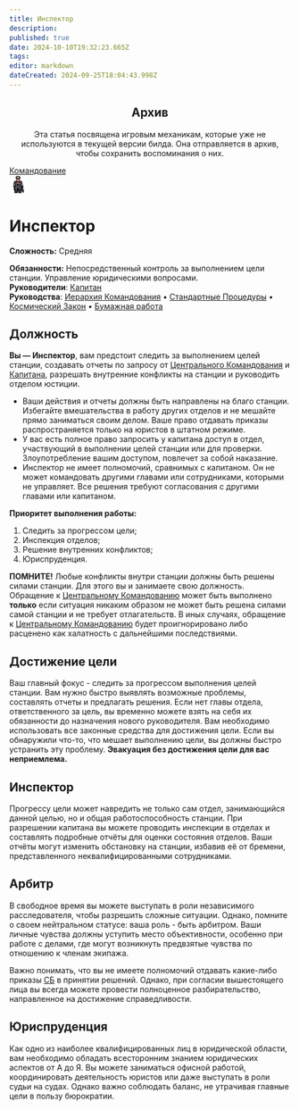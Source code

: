 ```yaml
---
title: Инспектор
description: 
published: true
date: 2024-10-10T19:32:23.665Z
tags: 
editor: markdown
dateCreated: 2024-09-25T18:04:43.998Z
---
```


<center>
<div class="warning-banner">
  <h2> Архив </h2>
  <p>Эта статья посвящена игровым механикам, которые уже не используются в текущей версии билда. Она отправляется в архив, чтобы сохранить воспоминания о них.</p><p>
</div>
</center>

<div style="display: flex; justify-content: center;">
<div class="roles-passport comm">
  <div class="title comm"><a href="/roles/command">Командование</a></div>
  <div>
    <div><div><img src="/roles/inspector.png"></div></div>
  <div><div>
    <h1>Инспектор</h1>
    <p><strong>Сложность:</strong> Средняя</p>
    <strong>Обязанности:</strong> Непосредственный контроль за выполнением цели станции. Управление юридическими вопросами.<br>
    <b>Руководители</b>: <a href="/roles/captain" title="Капитан">Капитан</a><br>
    <b>Руководства</b>: <a href="/guides/hierarchyofcommand" title="Иерархия Командования">Иерархия Командования</a> • <a href="/standardoperatingprocedures">Стандартные Процедуры</a> • <a href="/spacelaw">Космический Закон</a> • <a href="/guides/bureaucracy">Бумажная работа</a>
  </div></div>
  </div>
</div>
</div>

<h2> Должность </h2>

**Вы — Инспектор**, вам предстоит следить за выполнением целей станции, создавать отчеты по запросу от [Центрального Командования](/roles/centralcommand) и [Капитана](/roles/captain), разрешать внутренние конфликты на станции и руководить отделом юстиции.

-   Ваши действия и отчеты должны быть направлены на благо станции. Избегайте вмешательства в работу других отделов и не мешайте прямо заниматься своим делом. Ваше право отдавать приказы распространяется только на юристов в штатном режиме.
-   У вас есть полное право запросить у капитана доступ в отдел, участвующий в выполнении целей станции или для проверки. Злоупотребление вашим доступом, повлечет за собой наказание.
-   Инспектор не имеет полномочий, сравнимых с капитаном. Он не может командовать другими главами или сотрудниками, которыми не управляет. Все решения требуют согласования с другими главами или капитаном.

**Приоритет выполнения работы:**

1.  Следить за прогрессом цели;
2.  Инспекция отделов;
3.  Решение внутренних конфликтов;
4.  Юриспруденция.

**ПОМНИТЕ!** Любые конфликты внутри станции должны быть решены силами станции. Для этого вы и занимаете свою должность. Обращение к [Центральному Командованию](/roles/centralcommand) может быть выполнено **только** если ситуация никаким образом не может быть решена силами самой станции и не требует отлагательств. В иных случаях, обращение к [Центральному Командованию](/roles/centralcommand) будет проигнорировано либо расценено как халатность с дальнейшими последствиями.

<h2> Достижение цели </h2>

Ваш главный фокус - следить за прогрессом выполнения целей станции. Вам нужно быстро выявлять возможные проблемы, составлять отчеты и предлагать решения. Если нет главы отдела, ответственного за цель, вы временно можете взять на себя их обязанности до назначения нового руководителя. Вам необходимо использовать все законные средства для достижения цели. Если вы обнаружили что-то, что мешает выполнению цели, вы должны быстро устранить эту проблему. **Эвакуация без достижения цели для вас неприемлема.**

<h2> Инспектор </h2>

Прогрессу цели может навредить не только сам отдел, занимающийся данной целью, но и общая работоспособность станции. При разрешении капитана вы можете проводить инспекции в отделах и составлять подробные отчёты для оценки состояния отделов. Ваши отчёты могут изменить обстановку на станции, избавив её от бремени, представленного неквалифицированными сотрудниками.

<h2> Арбитр </h2>

В свободное время вы можете выступать в роли независимого расследователя, чтобы разрешить сложные ситуации. Однако, помните о своем нейтральном статусе: ваша роль - быть арбитром. Ваши личные чувства должны уступить место объективности, особенно при работе с делами, где могут возникнуть предвзятые чувства по отношению к членам экипажа.

Важно понимать, что вы не имеете полномочий отдавать какие-либо приказы [СБ](/roles/securityservicedepartment) в принятии решений. Однако, при согласии вышестоящего лица вы всегда можете провести полноценное разбирательство, направленное на достижение справедливости.

<h2> Юриспруденция </h2>

Как одно из наиболее квалифицированных лиц в юридической области, вам необходимо обладать всесторонним знанием юридических аспектов от А до Я. Вы можете заниматься офисной работой, координировать деятельность юристов или даже выступать в роли судьи на судах. Однако важно соблюдать баланс, не утрачивая главные цели в пользу бюрократии.

<div class="table"></div>